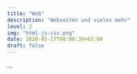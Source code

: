 ```yaml
---
title: "Web"
description: "Webseiten und vieles mehr"
level: 2
img: "html-js-css.png"
date: 2020-05-17T08:00:39+02:00
draft: false
---
```


...